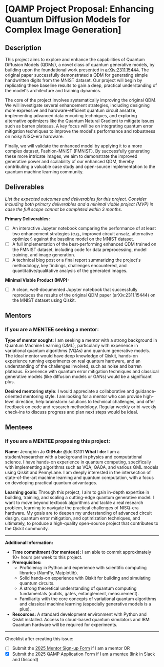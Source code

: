 # [QAMP Project Proposal: Enhancing Quantum Diffusion Models for Complex Image Generation]

## Description
This project aims to explore and enhance the capabilities of Quantum Diffusion Models (QDMs), a novel class of quantum generative models, by building upon the foundational work presented in [arXiv:2311.15444.](https://arxiv.org/pdf/2311.15444) The original paper successfully demonstrated a QDM for generating simple handwritten digits from the MNIST dataset. Our project will begin by replicating these baseline results to gain a deep, practical understanding of the model's architecture and training dynamics.

The core of the project involves systematically improving the original QDM. We will investigate several enhancement strategies, including designing more expressive and hardware-efficient quantum circuit ansatze, implementing advanced data encoding techniques, and exploring alternative optimizers like the Quantum Natural Gradient to mitigate issues such as barren plateaus. A key focus will be on integrating quantum error mitigation techniques to improve the model's performance and robustness on noisy NISQ-era hardware.

Finally, we will validate the enhanced model by applying it to a more complex dataset, Fashion-MNIST (FMNIST). By successfully generating these more intricate images, we aim to demonstrate the improved generative power and scalability of our enhanced QDM, thereby contributing a valuable case study and open-source implementation to the quantum machine learning community.

## Deliverables
*List the expected outcomes and deliverables for this project. Consider including both primary deliverables and a minimal viable project (MVP) in case the full scope cannot be completed within 3 months.*

**Primary Deliverables:**
- [ ] An interactive Jupyter notebook comparing the performance of at least two enhancement strategies (e.g., improved circuit ansatz, alternative optimizer) against the baseline model on the MNIST dataset.
- [ ] A full implementation of the best-performing enhanced QDM trained on the FMNIST dataset, including code for data preprocessing, model training, and image generation.
- [ ] A technical blog post or a final report summarizing the project's methodology, key findings, challenges encountered, and quantitative/qualitative analysis of the generated images.

**Minimal Viable Product (MVP):**
- [ ] A clean, well-documented Jupyter notebook that successfully reproduces the results of the original QDM paper (arXiv:2311.15444) on the MNIST dataset using Qiskit.

## Mentors

### If you are a MENTEE seeking a mentor:
**Type of mentor sought:** I am seeking a mentor with a strong background in Quantum Machine Learning (QML), particularly with experience in variational quantum algorithms (VQAs) and quantum generative models. The ideal mentor would have deep knowledge of Qiskit, hands-on experience running experiments on real quantum hardware, and an understanding of the challenges involved, such as noise and barren plateaus. Experience with quantum error mitigation techniques and classical generative models (like diffusion models or GANs) would be a significant plus.

**Desired mentoring style:** I would appreciate a collaborative and guidance-oriented mentoring style. I am looking for a mentor who can provide high-level direction, help brainstorm solutions to technical challenges, and offer feedback on code and research methodology. Regular weekly or bi-weekly check-ins to discuss progress and plan next steps would be ideal.

## Mentees

### If you are a MENTEE proposing this project:
**Name:** Jeongbin Jo 
**GitHub:** @dolf3131 
**What I do:** I am a student/researcher with a background in physics and computational science. I have hands-on experience in quantum computing, specifically with implementing algorithms such as VQA, QAOA, and various QML models using Qiskit and PennyLane. I am deeply interested in the intersection of state-of-the-art machine learning and quantum computation, with a focus on developing practical quantum advantages.

**Learning goals:** Through this project, I aim to gain in-depth expertise in building, training, and scaling a cutting-edge quantum generative model. I want to move beyond textbook algorithms and tackle a real research problem, learning to navigate the practical challenges of NISQ-era hardware. My goals are to deepen my understanding of advanced circuit design, quantum error mitigation, and optimization techniques, and ultimately, to produce a high-quality open-source project that contributes to the Qiskit community.

---

**Additional Information:**
- **Time commitment (for mentees):** I am able to commit approximately 10+ hours per week to this project.
- **Prerequisites:**
    - Proficiency in Python and experience with scientific computing libraries (NumPy, Matplotlib).
    - Solid hands-on experience with Qiskit for building and simulating quantum circuits.
    - A strong theoretical understanding of quantum computing fundamentals (qubits, gates, entanglement, measurement).
    - Familiarity with the core concepts of variational quantum algorithms and classical machine learning (especially generative models is a plus).
- **Resources:** A standard development environment with Python and Qiskit installed. Access to cloud-based quantum simulators and IBM Quantum hardware will be required for experiments.

---

Checklist after creating this issue:
- [ ] Submit the [2025 Mentor Sign-up Form](https://airtable.com/appjU5TOUDYPwBIqO/pagKT6723KMerYQyc/form) if I am a mentor
OR
- [x] Submit the 2025 QAMP Application Form if I am a mentee (link in Slack and Discord)
